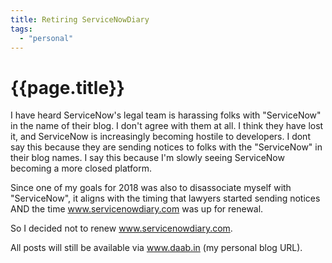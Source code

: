 ```yaml
---
title: Retiring ServiceNowDiary
tags:
  - "personal"
---
```


{{page.title}} 
===============

I have heard ServiceNow's legal team is harassing folks with "ServiceNow" in the name of their blog. I don't agree with them at all. I think they have lost it, and ServiceNow is increasingly becoming hostile to developers. I dont say this because they are sending notices to folks with the "ServiceNow" in their blog names. I say this because I'm slowly seeing ServiceNow becoming a more closed platform. 

Since one of my goals for 2018 was also to disassociate myself with "ServiceNow", it aligns with the timing that lawyers started sending notices AND the time www.servicenowdiary.com was up for renewal. 

So I decided not to renew www.servicenowdiary.com. 

All posts will still be available via www.daab.in (my personal blog URL).
